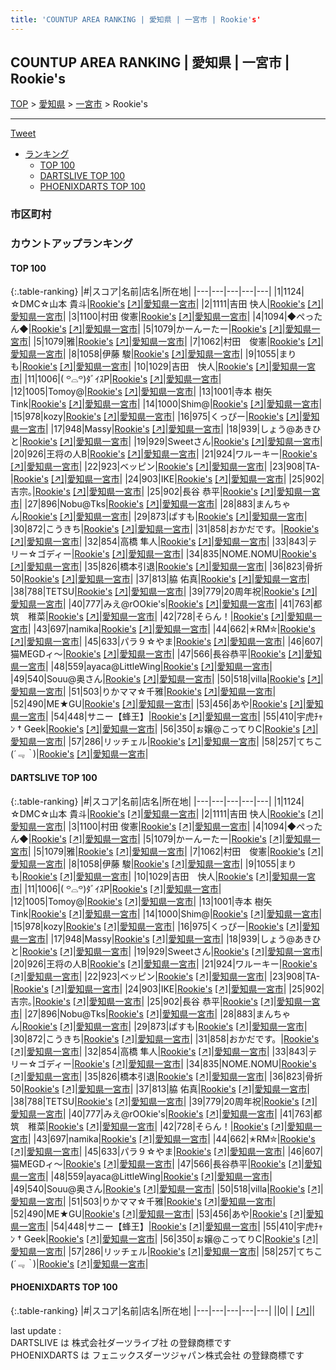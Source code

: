 ```yaml
---
title: 'COUNTUP AREA RANKING | 愛知県 | 一宮市 | Rookie's'
---
```

## COUNTUP AREA RANKING | 愛知県 | 一宮市 | Rookie's

[TOP](/darts/rank/) > [愛知県](/darts/rank/愛知県/) > [一宮市](/darts/rank/愛知県/一宮市/) > Rookie's

___

<a href="https://twitter.com/share?ref_src=twsrc%5Etfw" data-text="COUNTUP AREA RANKING | 愛知県一宮市Rookie's" class="twitter-share-button" data-hashtags="DARTSLIVE,PHOENIXDARTS,darts,ダーツ" data-show-count="false">Tweet</a>

* [ランキング](#カウントアップランキング)
    * [TOP 100](#top-100)
    * [DARTSLIVE TOP 100](#dartslive-top-100)
    * [PHOENIXDARTS TOP 100](#phoenixdarts-top-100)

### 市区町村

<ul>

</ul>

### カウントアップランキング

#### TOP 100



{:.table-ranking}
|#|スコア|名前|店名|所在地|
|---|---|---|---|---|
|1|1124|<span class="rank-name-dl">☆DMC☆山本 貴斗</span>|<a href="/darts/rank/shops/bdf8ebae9b879b5a0d9b047a20a7ba1e.html">Rookie's</a> <a href="https://search.dartslive.com/jp/shop/bdf8ebae9b879b5a0d9b047a20a7ba1e">[↗]</a>|<a href="/darts/rank/愛知県/一宮市">愛知県一宮市</a>|
|2|1111|<span class="rank-name-dl">吉田 快人</span>|<a href="/darts/rank/shops/bdf8ebae9b879b5a0d9b047a20a7ba1e.html">Rookie's</a> <a href="https://search.dartslive.com/jp/shop/bdf8ebae9b879b5a0d9b047a20a7ba1e">[↗]</a>|<a href="/darts/rank/愛知県/一宮市">愛知県一宮市</a>|
|3|1100|<span class="rank-name-dl">村田 俊憲</span>|<a href="/darts/rank/shops/bdf8ebae9b879b5a0d9b047a20a7ba1e.html">Rookie's</a> <a href="https://search.dartslive.com/jp/shop/bdf8ebae9b879b5a0d9b047a20a7ba1e">[↗]</a>|<a href="/darts/rank/愛知県/一宮市">愛知県一宮市</a>|
|4|1094|<span class="rank-name-dl">◆ぺったん◆</span>|<a href="/darts/rank/shops/bdf8ebae9b879b5a0d9b047a20a7ba1e.html">Rookie's</a> <a href="https://search.dartslive.com/jp/shop/bdf8ebae9b879b5a0d9b047a20a7ba1e">[↗]</a>|<a href="/darts/rank/愛知県/一宮市">愛知県一宮市</a>|
|5|1079|<span class="rank-name-dl">かーんーたー</span>|<a href="/darts/rank/shops/bdf8ebae9b879b5a0d9b047a20a7ba1e.html">Rookie's</a> <a href="https://search.dartslive.com/jp/shop/bdf8ebae9b879b5a0d9b047a20a7ba1e">[↗]</a>|<a href="/darts/rank/愛知県/一宮市">愛知県一宮市</a>|
|5|1079|<span class="rank-name-dl">雅</span>|<a href="/darts/rank/shops/bdf8ebae9b879b5a0d9b047a20a7ba1e.html">Rookie's</a> <a href="https://search.dartslive.com/jp/shop/bdf8ebae9b879b5a0d9b047a20a7ba1e">[↗]</a>|<a href="/darts/rank/愛知県/一宮市">愛知県一宮市</a>|
|7|1062|<span class="rank-name-dl">村田　俊憲</span>|<a href="/darts/rank/shops/bdf8ebae9b879b5a0d9b047a20a7ba1e.html">Rookie's</a> <a href="https://search.dartslive.com/jp/shop/bdf8ebae9b879b5a0d9b047a20a7ba1e">[↗]</a>|<a href="/darts/rank/愛知県/一宮市">愛知県一宮市</a>|
|8|1058|<span class="rank-name-dl">伊藤 駿</span>|<a href="/darts/rank/shops/bdf8ebae9b879b5a0d9b047a20a7ba1e.html">Rookie's</a> <a href="https://search.dartslive.com/jp/shop/bdf8ebae9b879b5a0d9b047a20a7ba1e">[↗]</a>|<a href="/darts/rank/愛知県/一宮市">愛知県一宮市</a>|
|9|1055|<span class="rank-name-dl">まりも</span>|<a href="/darts/rank/shops/bdf8ebae9b879b5a0d9b047a20a7ba1e.html">Rookie's</a> <a href="https://search.dartslive.com/jp/shop/bdf8ebae9b879b5a0d9b047a20a7ba1e">[↗]</a>|<a href="/darts/rank/愛知県/一宮市">愛知県一宮市</a>|
|10|1029|<span class="rank-name-dl">吉田　快人</span>|<a href="/darts/rank/shops/bdf8ebae9b879b5a0d9b047a20a7ba1e.html">Rookie's</a> <a href="https://search.dartslive.com/jp/shop/bdf8ebae9b879b5a0d9b047a20a7ba1e">[↗]</a>|<a href="/darts/rank/愛知県/一宮市">愛知県一宮市</a>|
|11|1006|<span class="rank-name-dl">‎( ꒪⌓꒪)ﾀﾞｲｽP</span>|<a href="/darts/rank/shops/bdf8ebae9b879b5a0d9b047a20a7ba1e.html">Rookie's</a> <a href="https://search.dartslive.com/jp/shop/bdf8ebae9b879b5a0d9b047a20a7ba1e">[↗]</a>|<a href="/darts/rank/愛知県/一宮市">愛知県一宮市</a>|
|12|1005|<span class="rank-name-dl">Tomoy@</span>|<a href="/darts/rank/shops/bdf8ebae9b879b5a0d9b047a20a7ba1e.html">Rookie's</a> <a href="https://search.dartslive.com/jp/shop/bdf8ebae9b879b5a0d9b047a20a7ba1e">[↗]</a>|<a href="/darts/rank/愛知県/一宮市">愛知県一宮市</a>|
|13|1001|<span class="rank-name-dl">寺本 樹矢 Tink</span>|<a href="/darts/rank/shops/bdf8ebae9b879b5a0d9b047a20a7ba1e.html">Rookie's</a> <a href="https://search.dartslive.com/jp/shop/bdf8ebae9b879b5a0d9b047a20a7ba1e">[↗]</a>|<a href="/darts/rank/愛知県/一宮市">愛知県一宮市</a>|
|14|1000|<span class="rank-name-dl">Shim@</span>|<a href="/darts/rank/shops/bdf8ebae9b879b5a0d9b047a20a7ba1e.html">Rookie's</a> <a href="https://search.dartslive.com/jp/shop/bdf8ebae9b879b5a0d9b047a20a7ba1e">[↗]</a>|<a href="/darts/rank/愛知県/一宮市">愛知県一宮市</a>|
|15|978|<span class="rank-name-dl">kozy</span>|<a href="/darts/rank/shops/bdf8ebae9b879b5a0d9b047a20a7ba1e.html">Rookie's</a> <a href="https://search.dartslive.com/jp/shop/bdf8ebae9b879b5a0d9b047a20a7ba1e">[↗]</a>|<a href="/darts/rank/愛知県/一宮市">愛知県一宮市</a>|
|16|975|<span class="rank-name-dl">くっぴー</span>|<a href="/darts/rank/shops/bdf8ebae9b879b5a0d9b047a20a7ba1e.html">Rookie's</a> <a href="https://search.dartslive.com/jp/shop/bdf8ebae9b879b5a0d9b047a20a7ba1e">[↗]</a>|<a href="/darts/rank/愛知県/一宮市">愛知県一宮市</a>|
|17|948|<span class="rank-name-dl">Massy</span>|<a href="/darts/rank/shops/bdf8ebae9b879b5a0d9b047a20a7ba1e.html">Rookie's</a> <a href="https://search.dartslive.com/jp/shop/bdf8ebae9b879b5a0d9b047a20a7ba1e">[↗]</a>|<a href="/darts/rank/愛知県/一宮市">愛知県一宮市</a>|
|18|939|<span class="rank-name-dl">しょう@あきひと</span>|<a href="/darts/rank/shops/bdf8ebae9b879b5a0d9b047a20a7ba1e.html">Rookie's</a> <a href="https://search.dartslive.com/jp/shop/bdf8ebae9b879b5a0d9b047a20a7ba1e">[↗]</a>|<a href="/darts/rank/愛知県/一宮市">愛知県一宮市</a>|
|19|929|<span class="rank-name-dl">Sweetさん</span>|<a href="/darts/rank/shops/bdf8ebae9b879b5a0d9b047a20a7ba1e.html">Rookie's</a> <a href="https://search.dartslive.com/jp/shop/bdf8ebae9b879b5a0d9b047a20a7ba1e">[↗]</a>|<a href="/darts/rank/愛知県/一宮市">愛知県一宮市</a>|
|20|926|<span class="rank-name-dl">王将の人B</span>|<a href="/darts/rank/shops/bdf8ebae9b879b5a0d9b047a20a7ba1e.html">Rookie's</a> <a href="https://search.dartslive.com/jp/shop/bdf8ebae9b879b5a0d9b047a20a7ba1e">[↗]</a>|<a href="/darts/rank/愛知県/一宮市">愛知県一宮市</a>|
|21|924|<span class="rank-name-dl">ワルーキー</span>|<a href="/darts/rank/shops/bdf8ebae9b879b5a0d9b047a20a7ba1e.html">Rookie's</a> <a href="https://search.dartslive.com/jp/shop/bdf8ebae9b879b5a0d9b047a20a7ba1e">[↗]</a>|<a href="/darts/rank/愛知県/一宮市">愛知県一宮市</a>|
|22|923|<span class="rank-name-dl">ベッピン</span>|<a href="/darts/rank/shops/bdf8ebae9b879b5a0d9b047a20a7ba1e.html">Rookie's</a> <a href="https://search.dartslive.com/jp/shop/bdf8ebae9b879b5a0d9b047a20a7ba1e">[↗]</a>|<a href="/darts/rank/愛知県/一宮市">愛知県一宮市</a>|
|23|908|<span class="rank-name-dl">TA-</span>|<a href="/darts/rank/shops/bdf8ebae9b879b5a0d9b047a20a7ba1e.html">Rookie's</a> <a href="https://search.dartslive.com/jp/shop/bdf8ebae9b879b5a0d9b047a20a7ba1e">[↗]</a>|<a href="/darts/rank/愛知県/一宮市">愛知県一宮市</a>|
|24|903|<span class="rank-name-dl">IKE</span>|<a href="/darts/rank/shops/bdf8ebae9b879b5a0d9b047a20a7ba1e.html">Rookie's</a> <a href="https://search.dartslive.com/jp/shop/bdf8ebae9b879b5a0d9b047a20a7ba1e">[↗]</a>|<a href="/darts/rank/愛知県/一宮市">愛知県一宮市</a>|
|25|902|<span class="rank-name-dl">吉宗｡</span>|<a href="/darts/rank/shops/bdf8ebae9b879b5a0d9b047a20a7ba1e.html">Rookie's</a> <a href="https://search.dartslive.com/jp/shop/bdf8ebae9b879b5a0d9b047a20a7ba1e">[↗]</a>|<a href="/darts/rank/愛知県/一宮市">愛知県一宮市</a>|
|25|902|<span class="rank-name-dl">長谷 恭平</span>|<a href="/darts/rank/shops/bdf8ebae9b879b5a0d9b047a20a7ba1e.html">Rookie's</a> <a href="https://search.dartslive.com/jp/shop/bdf8ebae9b879b5a0d9b047a20a7ba1e">[↗]</a>|<a href="/darts/rank/愛知県/一宮市">愛知県一宮市</a>|
|27|896|<span class="rank-name-dl">Nobu@Tks</span>|<a href="/darts/rank/shops/bdf8ebae9b879b5a0d9b047a20a7ba1e.html">Rookie's</a> <a href="https://search.dartslive.com/jp/shop/bdf8ebae9b879b5a0d9b047a20a7ba1e">[↗]</a>|<a href="/darts/rank/愛知県/一宮市">愛知県一宮市</a>|
|28|883|<span class="rank-name-dl">まんちゃん</span>|<a href="/darts/rank/shops/bdf8ebae9b879b5a0d9b047a20a7ba1e.html">Rookie's</a> <a href="https://search.dartslive.com/jp/shop/bdf8ebae9b879b5a0d9b047a20a7ba1e">[↗]</a>|<a href="/darts/rank/愛知県/一宮市">愛知県一宮市</a>|
|29|873|<span class="rank-name-dl">ぱすも</span>|<a href="/darts/rank/shops/bdf8ebae9b879b5a0d9b047a20a7ba1e.html">Rookie's</a> <a href="https://search.dartslive.com/jp/shop/bdf8ebae9b879b5a0d9b047a20a7ba1e">[↗]</a>|<a href="/darts/rank/愛知県/一宮市">愛知県一宮市</a>|
|30|872|<span class="rank-name-dl">こうきち</span>|<a href="/darts/rank/shops/bdf8ebae9b879b5a0d9b047a20a7ba1e.html">Rookie's</a> <a href="https://search.dartslive.com/jp/shop/bdf8ebae9b879b5a0d9b047a20a7ba1e">[↗]</a>|<a href="/darts/rank/愛知県/一宮市">愛知県一宮市</a>|
|31|858|<span class="rank-name-dl">おかだです。</span>|<a href="/darts/rank/shops/bdf8ebae9b879b5a0d9b047a20a7ba1e.html">Rookie's</a> <a href="https://search.dartslive.com/jp/shop/bdf8ebae9b879b5a0d9b047a20a7ba1e">[↗]</a>|<a href="/darts/rank/愛知県/一宮市">愛知県一宮市</a>|
|32|854|<span class="rank-name-dl">高橋 隼人</span>|<a href="/darts/rank/shops/bdf8ebae9b879b5a0d9b047a20a7ba1e.html">Rookie's</a> <a href="https://search.dartslive.com/jp/shop/bdf8ebae9b879b5a0d9b047a20a7ba1e">[↗]</a>|<a href="/darts/rank/愛知県/一宮市">愛知県一宮市</a>|
|33|843|<span class="rank-name-dl">テリー☆ゴディー</span>|<a href="/darts/rank/shops/bdf8ebae9b879b5a0d9b047a20a7ba1e.html">Rookie's</a> <a href="https://search.dartslive.com/jp/shop/bdf8ebae9b879b5a0d9b047a20a7ba1e">[↗]</a>|<a href="/darts/rank/愛知県/一宮市">愛知県一宮市</a>|
|34|835|<span class="rank-name-dl">NOME.NOMU</span>|<a href="/darts/rank/shops/bdf8ebae9b879b5a0d9b047a20a7ba1e.html">Rookie's</a> <a href="https://search.dartslive.com/jp/shop/bdf8ebae9b879b5a0d9b047a20a7ba1e">[↗]</a>|<a href="/darts/rank/愛知県/一宮市">愛知県一宮市</a>|
|35|826|<span class="rank-name-dl">橋本引退</span>|<a href="/darts/rank/shops/bdf8ebae9b879b5a0d9b047a20a7ba1e.html">Rookie's</a> <a href="https://search.dartslive.com/jp/shop/bdf8ebae9b879b5a0d9b047a20a7ba1e">[↗]</a>|<a href="/darts/rank/愛知県/一宮市">愛知県一宮市</a>|
|36|823|<span class="rank-name-dl">骨折50</span>|<a href="/darts/rank/shops/bdf8ebae9b879b5a0d9b047a20a7ba1e.html">Rookie's</a> <a href="https://search.dartslive.com/jp/shop/bdf8ebae9b879b5a0d9b047a20a7ba1e">[↗]</a>|<a href="/darts/rank/愛知県/一宮市">愛知県一宮市</a>|
|37|813|<span class="rank-name-dl">脇 佑真</span>|<a href="/darts/rank/shops/bdf8ebae9b879b5a0d9b047a20a7ba1e.html">Rookie's</a> <a href="https://search.dartslive.com/jp/shop/bdf8ebae9b879b5a0d9b047a20a7ba1e">[↗]</a>|<a href="/darts/rank/愛知県/一宮市">愛知県一宮市</a>|
|38|788|<span class="rank-name-dl">TETSU</span>|<a href="/darts/rank/shops/bdf8ebae9b879b5a0d9b047a20a7ba1e.html">Rookie's</a> <a href="https://search.dartslive.com/jp/shop/bdf8ebae9b879b5a0d9b047a20a7ba1e">[↗]</a>|<a href="/darts/rank/愛知県/一宮市">愛知県一宮市</a>|
|39|779|<span class="rank-name-dl">20周年祝</span>|<a href="/darts/rank/shops/bdf8ebae9b879b5a0d9b047a20a7ba1e.html">Rookie's</a> <a href="https://search.dartslive.com/jp/shop/bdf8ebae9b879b5a0d9b047a20a7ba1e">[↗]</a>|<a href="/darts/rank/愛知県/一宮市">愛知県一宮市</a>|
|40|777|<span class="rank-name-dl">みえ@rOOkie&#x27;s</span>|<a href="/darts/rank/shops/bdf8ebae9b879b5a0d9b047a20a7ba1e.html">Rookie's</a> <a href="https://search.dartslive.com/jp/shop/bdf8ebae9b879b5a0d9b047a20a7ba1e">[↗]</a>|<a href="/darts/rank/愛知県/一宮市">愛知県一宮市</a>|
|41|763|<span class="rank-name-dl">都筑　稚菜</span>|<a href="/darts/rank/shops/bdf8ebae9b879b5a0d9b047a20a7ba1e.html">Rookie's</a> <a href="https://search.dartslive.com/jp/shop/bdf8ebae9b879b5a0d9b047a20a7ba1e">[↗]</a>|<a href="/darts/rank/愛知県/一宮市">愛知県一宮市</a>|
|42|728|<span class="rank-name-dl">そらん！</span>|<a href="/darts/rank/shops/bdf8ebae9b879b5a0d9b047a20a7ba1e.html">Rookie's</a> <a href="https://search.dartslive.com/jp/shop/bdf8ebae9b879b5a0d9b047a20a7ba1e">[↗]</a>|<a href="/darts/rank/愛知県/一宮市">愛知県一宮市</a>|
|43|697|<span class="rank-name-dl">namika</span>|<a href="/darts/rank/shops/bdf8ebae9b879b5a0d9b047a20a7ba1e.html">Rookie's</a> <a href="https://search.dartslive.com/jp/shop/bdf8ebae9b879b5a0d9b047a20a7ba1e">[↗]</a>|<a href="/darts/rank/愛知県/一宮市">愛知県一宮市</a>|
|44|662|<span class="rank-name-dl">✭RM✮</span>|<a href="/darts/rank/shops/bdf8ebae9b879b5a0d9b047a20a7ba1e.html">Rookie's</a> <a href="https://search.dartslive.com/jp/shop/bdf8ebae9b879b5a0d9b047a20a7ba1e">[↗]</a>|<a href="/darts/rank/愛知県/一宮市">愛知県一宮市</a>|
|45|633|<span class="rank-name-dl">パラ９☆やま</span>|<a href="/darts/rank/shops/bdf8ebae9b879b5a0d9b047a20a7ba1e.html">Rookie's</a> <a href="https://search.dartslive.com/jp/shop/bdf8ebae9b879b5a0d9b047a20a7ba1e">[↗]</a>|<a href="/darts/rank/愛知県/一宮市">愛知県一宮市</a>|
|46|607|<span class="rank-name-dl">猫MEGDィ～</span>|<a href="/darts/rank/shops/bdf8ebae9b879b5a0d9b047a20a7ba1e.html">Rookie's</a> <a href="https://search.dartslive.com/jp/shop/bdf8ebae9b879b5a0d9b047a20a7ba1e">[↗]</a>|<a href="/darts/rank/愛知県/一宮市">愛知県一宮市</a>|
|47|566|<span class="rank-name-dl">長谷恭平</span>|<a href="/darts/rank/shops/bdf8ebae9b879b5a0d9b047a20a7ba1e.html">Rookie's</a> <a href="https://search.dartslive.com/jp/shop/bdf8ebae9b879b5a0d9b047a20a7ba1e">[↗]</a>|<a href="/darts/rank/愛知県/一宮市">愛知県一宮市</a>|
|48|559|<span class="rank-name-dl">ayaca@LittleWing</span>|<a href="/darts/rank/shops/bdf8ebae9b879b5a0d9b047a20a7ba1e.html">Rookie's</a> <a href="https://search.dartslive.com/jp/shop/bdf8ebae9b879b5a0d9b047a20a7ba1e">[↗]</a>|<a href="/darts/rank/愛知県/一宮市">愛知県一宮市</a>|
|49|540|<span class="rank-name-dl">Souu@奥さん</span>|<a href="/darts/rank/shops/bdf8ebae9b879b5a0d9b047a20a7ba1e.html">Rookie's</a> <a href="https://search.dartslive.com/jp/shop/bdf8ebae9b879b5a0d9b047a20a7ba1e">[↗]</a>|<a href="/darts/rank/愛知県/一宮市">愛知県一宮市</a>|
|50|518|<span class="rank-name-dl">villa</span>|<a href="/darts/rank/shops/bdf8ebae9b879b5a0d9b047a20a7ba1e.html">Rookie's</a> <a href="https://search.dartslive.com/jp/shop/bdf8ebae9b879b5a0d9b047a20a7ba1e">[↗]</a>|<a href="/darts/rank/愛知県/一宮市">愛知県一宮市</a>|
|51|503|<span class="rank-name-dl">りかママ☆千雅</span>|<a href="/darts/rank/shops/bdf8ebae9b879b5a0d9b047a20a7ba1e.html">Rookie's</a> <a href="https://search.dartslive.com/jp/shop/bdf8ebae9b879b5a0d9b047a20a7ba1e">[↗]</a>|<a href="/darts/rank/愛知県/一宮市">愛知県一宮市</a>|
|52|490|<span class="rank-name-dl">ME★GU</span>|<a href="/darts/rank/shops/bdf8ebae9b879b5a0d9b047a20a7ba1e.html">Rookie's</a> <a href="https://search.dartslive.com/jp/shop/bdf8ebae9b879b5a0d9b047a20a7ba1e">[↗]</a>|<a href="/darts/rank/愛知県/一宮市">愛知県一宮市</a>|
|53|456|<span class="rank-name-dl">あや</span>|<a href="/darts/rank/shops/bdf8ebae9b879b5a0d9b047a20a7ba1e.html">Rookie's</a> <a href="https://search.dartslive.com/jp/shop/bdf8ebae9b879b5a0d9b047a20a7ba1e">[↗]</a>|<a href="/darts/rank/愛知県/一宮市">愛知県一宮市</a>|
|54|448|<span class="rank-name-dl">サニー【蜂王】</span>|<a href="/darts/rank/shops/bdf8ebae9b879b5a0d9b047a20a7ba1e.html">Rookie's</a> <a href="https://search.dartslive.com/jp/shop/bdf8ebae9b879b5a0d9b047a20a7ba1e">[↗]</a>|<a href="/darts/rank/愛知県/一宮市">愛知県一宮市</a>|
|55|410|<span class="rank-name-dl">宇虎ﾁｬﾝ † Geek</span>|<a href="/darts/rank/shops/bdf8ebae9b879b5a0d9b047a20a7ba1e.html">Rookie's</a> <a href="https://search.dartslive.com/jp/shop/bdf8ebae9b879b5a0d9b047a20a7ba1e">[↗]</a>|<a href="/darts/rank/愛知県/一宮市">愛知県一宮市</a>|
|56|350|<span class="rank-name-dl">ぉ嬢@こってりC</span>|<a href="/darts/rank/shops/bdf8ebae9b879b5a0d9b047a20a7ba1e.html">Rookie's</a> <a href="https://search.dartslive.com/jp/shop/bdf8ebae9b879b5a0d9b047a20a7ba1e">[↗]</a>|<a href="/darts/rank/愛知県/一宮市">愛知県一宮市</a>|
|57|286|<span class="rank-name-dl">リッチェル</span>|<a href="/darts/rank/shops/bdf8ebae9b879b5a0d9b047a20a7ba1e.html">Rookie's</a> <a href="https://search.dartslive.com/jp/shop/bdf8ebae9b879b5a0d9b047a20a7ba1e">[↗]</a>|<a href="/darts/rank/愛知県/一宮市">愛知県一宮市</a>|
|58|257|<span class="rank-name-dl">てちこ(*´﹃｀*)</span>|<a href="/darts/rank/shops/bdf8ebae9b879b5a0d9b047a20a7ba1e.html">Rookie's</a> <a href="https://search.dartslive.com/jp/shop/bdf8ebae9b879b5a0d9b047a20a7ba1e">[↗]</a>|<a href="/darts/rank/愛知県/一宮市">愛知県一宮市</a>|


#### DARTSLIVE TOP 100



{:.table-ranking}
|#|スコア|名前|店名|所在地|
|---|---|---|---|---|
|1|1124|<span class="rank-name-dl">☆DMC☆山本 貴斗</span>|<a href="/darts/rank/shops/bdf8ebae9b879b5a0d9b047a20a7ba1e.html">Rookie's</a> <a href="https://search.dartslive.com/jp/shop/bdf8ebae9b879b5a0d9b047a20a7ba1e">[↗]</a>|<a href="/darts/rank/愛知県/一宮市">愛知県一宮市</a>|
|2|1111|<span class="rank-name-dl">吉田 快人</span>|<a href="/darts/rank/shops/bdf8ebae9b879b5a0d9b047a20a7ba1e.html">Rookie's</a> <a href="https://search.dartslive.com/jp/shop/bdf8ebae9b879b5a0d9b047a20a7ba1e">[↗]</a>|<a href="/darts/rank/愛知県/一宮市">愛知県一宮市</a>|
|3|1100|<span class="rank-name-dl">村田 俊憲</span>|<a href="/darts/rank/shops/bdf8ebae9b879b5a0d9b047a20a7ba1e.html">Rookie's</a> <a href="https://search.dartslive.com/jp/shop/bdf8ebae9b879b5a0d9b047a20a7ba1e">[↗]</a>|<a href="/darts/rank/愛知県/一宮市">愛知県一宮市</a>|
|4|1094|<span class="rank-name-dl">◆ぺったん◆</span>|<a href="/darts/rank/shops/bdf8ebae9b879b5a0d9b047a20a7ba1e.html">Rookie's</a> <a href="https://search.dartslive.com/jp/shop/bdf8ebae9b879b5a0d9b047a20a7ba1e">[↗]</a>|<a href="/darts/rank/愛知県/一宮市">愛知県一宮市</a>|
|5|1079|<span class="rank-name-dl">かーんーたー</span>|<a href="/darts/rank/shops/bdf8ebae9b879b5a0d9b047a20a7ba1e.html">Rookie's</a> <a href="https://search.dartslive.com/jp/shop/bdf8ebae9b879b5a0d9b047a20a7ba1e">[↗]</a>|<a href="/darts/rank/愛知県/一宮市">愛知県一宮市</a>|
|5|1079|<span class="rank-name-dl">雅</span>|<a href="/darts/rank/shops/bdf8ebae9b879b5a0d9b047a20a7ba1e.html">Rookie's</a> <a href="https://search.dartslive.com/jp/shop/bdf8ebae9b879b5a0d9b047a20a7ba1e">[↗]</a>|<a href="/darts/rank/愛知県/一宮市">愛知県一宮市</a>|
|7|1062|<span class="rank-name-dl">村田　俊憲</span>|<a href="/darts/rank/shops/bdf8ebae9b879b5a0d9b047a20a7ba1e.html">Rookie's</a> <a href="https://search.dartslive.com/jp/shop/bdf8ebae9b879b5a0d9b047a20a7ba1e">[↗]</a>|<a href="/darts/rank/愛知県/一宮市">愛知県一宮市</a>|
|8|1058|<span class="rank-name-dl">伊藤 駿</span>|<a href="/darts/rank/shops/bdf8ebae9b879b5a0d9b047a20a7ba1e.html">Rookie's</a> <a href="https://search.dartslive.com/jp/shop/bdf8ebae9b879b5a0d9b047a20a7ba1e">[↗]</a>|<a href="/darts/rank/愛知県/一宮市">愛知県一宮市</a>|
|9|1055|<span class="rank-name-dl">まりも</span>|<a href="/darts/rank/shops/bdf8ebae9b879b5a0d9b047a20a7ba1e.html">Rookie's</a> <a href="https://search.dartslive.com/jp/shop/bdf8ebae9b879b5a0d9b047a20a7ba1e">[↗]</a>|<a href="/darts/rank/愛知県/一宮市">愛知県一宮市</a>|
|10|1029|<span class="rank-name-dl">吉田　快人</span>|<a href="/darts/rank/shops/bdf8ebae9b879b5a0d9b047a20a7ba1e.html">Rookie's</a> <a href="https://search.dartslive.com/jp/shop/bdf8ebae9b879b5a0d9b047a20a7ba1e">[↗]</a>|<a href="/darts/rank/愛知県/一宮市">愛知県一宮市</a>|
|11|1006|<span class="rank-name-dl">‎( ꒪⌓꒪)ﾀﾞｲｽP</span>|<a href="/darts/rank/shops/bdf8ebae9b879b5a0d9b047a20a7ba1e.html">Rookie's</a> <a href="https://search.dartslive.com/jp/shop/bdf8ebae9b879b5a0d9b047a20a7ba1e">[↗]</a>|<a href="/darts/rank/愛知県/一宮市">愛知県一宮市</a>|
|12|1005|<span class="rank-name-dl">Tomoy@</span>|<a href="/darts/rank/shops/bdf8ebae9b879b5a0d9b047a20a7ba1e.html">Rookie's</a> <a href="https://search.dartslive.com/jp/shop/bdf8ebae9b879b5a0d9b047a20a7ba1e">[↗]</a>|<a href="/darts/rank/愛知県/一宮市">愛知県一宮市</a>|
|13|1001|<span class="rank-name-dl">寺本 樹矢 Tink</span>|<a href="/darts/rank/shops/bdf8ebae9b879b5a0d9b047a20a7ba1e.html">Rookie's</a> <a href="https://search.dartslive.com/jp/shop/bdf8ebae9b879b5a0d9b047a20a7ba1e">[↗]</a>|<a href="/darts/rank/愛知県/一宮市">愛知県一宮市</a>|
|14|1000|<span class="rank-name-dl">Shim@</span>|<a href="/darts/rank/shops/bdf8ebae9b879b5a0d9b047a20a7ba1e.html">Rookie's</a> <a href="https://search.dartslive.com/jp/shop/bdf8ebae9b879b5a0d9b047a20a7ba1e">[↗]</a>|<a href="/darts/rank/愛知県/一宮市">愛知県一宮市</a>|
|15|978|<span class="rank-name-dl">kozy</span>|<a href="/darts/rank/shops/bdf8ebae9b879b5a0d9b047a20a7ba1e.html">Rookie's</a> <a href="https://search.dartslive.com/jp/shop/bdf8ebae9b879b5a0d9b047a20a7ba1e">[↗]</a>|<a href="/darts/rank/愛知県/一宮市">愛知県一宮市</a>|
|16|975|<span class="rank-name-dl">くっぴー</span>|<a href="/darts/rank/shops/bdf8ebae9b879b5a0d9b047a20a7ba1e.html">Rookie's</a> <a href="https://search.dartslive.com/jp/shop/bdf8ebae9b879b5a0d9b047a20a7ba1e">[↗]</a>|<a href="/darts/rank/愛知県/一宮市">愛知県一宮市</a>|
|17|948|<span class="rank-name-dl">Massy</span>|<a href="/darts/rank/shops/bdf8ebae9b879b5a0d9b047a20a7ba1e.html">Rookie's</a> <a href="https://search.dartslive.com/jp/shop/bdf8ebae9b879b5a0d9b047a20a7ba1e">[↗]</a>|<a href="/darts/rank/愛知県/一宮市">愛知県一宮市</a>|
|18|939|<span class="rank-name-dl">しょう@あきひと</span>|<a href="/darts/rank/shops/bdf8ebae9b879b5a0d9b047a20a7ba1e.html">Rookie's</a> <a href="https://search.dartslive.com/jp/shop/bdf8ebae9b879b5a0d9b047a20a7ba1e">[↗]</a>|<a href="/darts/rank/愛知県/一宮市">愛知県一宮市</a>|
|19|929|<span class="rank-name-dl">Sweetさん</span>|<a href="/darts/rank/shops/bdf8ebae9b879b5a0d9b047a20a7ba1e.html">Rookie's</a> <a href="https://search.dartslive.com/jp/shop/bdf8ebae9b879b5a0d9b047a20a7ba1e">[↗]</a>|<a href="/darts/rank/愛知県/一宮市">愛知県一宮市</a>|
|20|926|<span class="rank-name-dl">王将の人B</span>|<a href="/darts/rank/shops/bdf8ebae9b879b5a0d9b047a20a7ba1e.html">Rookie's</a> <a href="https://search.dartslive.com/jp/shop/bdf8ebae9b879b5a0d9b047a20a7ba1e">[↗]</a>|<a href="/darts/rank/愛知県/一宮市">愛知県一宮市</a>|
|21|924|<span class="rank-name-dl">ワルーキー</span>|<a href="/darts/rank/shops/bdf8ebae9b879b5a0d9b047a20a7ba1e.html">Rookie's</a> <a href="https://search.dartslive.com/jp/shop/bdf8ebae9b879b5a0d9b047a20a7ba1e">[↗]</a>|<a href="/darts/rank/愛知県/一宮市">愛知県一宮市</a>|
|22|923|<span class="rank-name-dl">ベッピン</span>|<a href="/darts/rank/shops/bdf8ebae9b879b5a0d9b047a20a7ba1e.html">Rookie's</a> <a href="https://search.dartslive.com/jp/shop/bdf8ebae9b879b5a0d9b047a20a7ba1e">[↗]</a>|<a href="/darts/rank/愛知県/一宮市">愛知県一宮市</a>|
|23|908|<span class="rank-name-dl">TA-</span>|<a href="/darts/rank/shops/bdf8ebae9b879b5a0d9b047a20a7ba1e.html">Rookie's</a> <a href="https://search.dartslive.com/jp/shop/bdf8ebae9b879b5a0d9b047a20a7ba1e">[↗]</a>|<a href="/darts/rank/愛知県/一宮市">愛知県一宮市</a>|
|24|903|<span class="rank-name-dl">IKE</span>|<a href="/darts/rank/shops/bdf8ebae9b879b5a0d9b047a20a7ba1e.html">Rookie's</a> <a href="https://search.dartslive.com/jp/shop/bdf8ebae9b879b5a0d9b047a20a7ba1e">[↗]</a>|<a href="/darts/rank/愛知県/一宮市">愛知県一宮市</a>|
|25|902|<span class="rank-name-dl">吉宗｡</span>|<a href="/darts/rank/shops/bdf8ebae9b879b5a0d9b047a20a7ba1e.html">Rookie's</a> <a href="https://search.dartslive.com/jp/shop/bdf8ebae9b879b5a0d9b047a20a7ba1e">[↗]</a>|<a href="/darts/rank/愛知県/一宮市">愛知県一宮市</a>|
|25|902|<span class="rank-name-dl">長谷 恭平</span>|<a href="/darts/rank/shops/bdf8ebae9b879b5a0d9b047a20a7ba1e.html">Rookie's</a> <a href="https://search.dartslive.com/jp/shop/bdf8ebae9b879b5a0d9b047a20a7ba1e">[↗]</a>|<a href="/darts/rank/愛知県/一宮市">愛知県一宮市</a>|
|27|896|<span class="rank-name-dl">Nobu@Tks</span>|<a href="/darts/rank/shops/bdf8ebae9b879b5a0d9b047a20a7ba1e.html">Rookie's</a> <a href="https://search.dartslive.com/jp/shop/bdf8ebae9b879b5a0d9b047a20a7ba1e">[↗]</a>|<a href="/darts/rank/愛知県/一宮市">愛知県一宮市</a>|
|28|883|<span class="rank-name-dl">まんちゃん</span>|<a href="/darts/rank/shops/bdf8ebae9b879b5a0d9b047a20a7ba1e.html">Rookie's</a> <a href="https://search.dartslive.com/jp/shop/bdf8ebae9b879b5a0d9b047a20a7ba1e">[↗]</a>|<a href="/darts/rank/愛知県/一宮市">愛知県一宮市</a>|
|29|873|<span class="rank-name-dl">ぱすも</span>|<a href="/darts/rank/shops/bdf8ebae9b879b5a0d9b047a20a7ba1e.html">Rookie's</a> <a href="https://search.dartslive.com/jp/shop/bdf8ebae9b879b5a0d9b047a20a7ba1e">[↗]</a>|<a href="/darts/rank/愛知県/一宮市">愛知県一宮市</a>|
|30|872|<span class="rank-name-dl">こうきち</span>|<a href="/darts/rank/shops/bdf8ebae9b879b5a0d9b047a20a7ba1e.html">Rookie's</a> <a href="https://search.dartslive.com/jp/shop/bdf8ebae9b879b5a0d9b047a20a7ba1e">[↗]</a>|<a href="/darts/rank/愛知県/一宮市">愛知県一宮市</a>|
|31|858|<span class="rank-name-dl">おかだです。</span>|<a href="/darts/rank/shops/bdf8ebae9b879b5a0d9b047a20a7ba1e.html">Rookie's</a> <a href="https://search.dartslive.com/jp/shop/bdf8ebae9b879b5a0d9b047a20a7ba1e">[↗]</a>|<a href="/darts/rank/愛知県/一宮市">愛知県一宮市</a>|
|32|854|<span class="rank-name-dl">高橋 隼人</span>|<a href="/darts/rank/shops/bdf8ebae9b879b5a0d9b047a20a7ba1e.html">Rookie's</a> <a href="https://search.dartslive.com/jp/shop/bdf8ebae9b879b5a0d9b047a20a7ba1e">[↗]</a>|<a href="/darts/rank/愛知県/一宮市">愛知県一宮市</a>|
|33|843|<span class="rank-name-dl">テリー☆ゴディー</span>|<a href="/darts/rank/shops/bdf8ebae9b879b5a0d9b047a20a7ba1e.html">Rookie's</a> <a href="https://search.dartslive.com/jp/shop/bdf8ebae9b879b5a0d9b047a20a7ba1e">[↗]</a>|<a href="/darts/rank/愛知県/一宮市">愛知県一宮市</a>|
|34|835|<span class="rank-name-dl">NOME.NOMU</span>|<a href="/darts/rank/shops/bdf8ebae9b879b5a0d9b047a20a7ba1e.html">Rookie's</a> <a href="https://search.dartslive.com/jp/shop/bdf8ebae9b879b5a0d9b047a20a7ba1e">[↗]</a>|<a href="/darts/rank/愛知県/一宮市">愛知県一宮市</a>|
|35|826|<span class="rank-name-dl">橋本引退</span>|<a href="/darts/rank/shops/bdf8ebae9b879b5a0d9b047a20a7ba1e.html">Rookie's</a> <a href="https://search.dartslive.com/jp/shop/bdf8ebae9b879b5a0d9b047a20a7ba1e">[↗]</a>|<a href="/darts/rank/愛知県/一宮市">愛知県一宮市</a>|
|36|823|<span class="rank-name-dl">骨折50</span>|<a href="/darts/rank/shops/bdf8ebae9b879b5a0d9b047a20a7ba1e.html">Rookie's</a> <a href="https://search.dartslive.com/jp/shop/bdf8ebae9b879b5a0d9b047a20a7ba1e">[↗]</a>|<a href="/darts/rank/愛知県/一宮市">愛知県一宮市</a>|
|37|813|<span class="rank-name-dl">脇 佑真</span>|<a href="/darts/rank/shops/bdf8ebae9b879b5a0d9b047a20a7ba1e.html">Rookie's</a> <a href="https://search.dartslive.com/jp/shop/bdf8ebae9b879b5a0d9b047a20a7ba1e">[↗]</a>|<a href="/darts/rank/愛知県/一宮市">愛知県一宮市</a>|
|38|788|<span class="rank-name-dl">TETSU</span>|<a href="/darts/rank/shops/bdf8ebae9b879b5a0d9b047a20a7ba1e.html">Rookie's</a> <a href="https://search.dartslive.com/jp/shop/bdf8ebae9b879b5a0d9b047a20a7ba1e">[↗]</a>|<a href="/darts/rank/愛知県/一宮市">愛知県一宮市</a>|
|39|779|<span class="rank-name-dl">20周年祝</span>|<a href="/darts/rank/shops/bdf8ebae9b879b5a0d9b047a20a7ba1e.html">Rookie's</a> <a href="https://search.dartslive.com/jp/shop/bdf8ebae9b879b5a0d9b047a20a7ba1e">[↗]</a>|<a href="/darts/rank/愛知県/一宮市">愛知県一宮市</a>|
|40|777|<span class="rank-name-dl">みえ@rOOkie&#x27;s</span>|<a href="/darts/rank/shops/bdf8ebae9b879b5a0d9b047a20a7ba1e.html">Rookie's</a> <a href="https://search.dartslive.com/jp/shop/bdf8ebae9b879b5a0d9b047a20a7ba1e">[↗]</a>|<a href="/darts/rank/愛知県/一宮市">愛知県一宮市</a>|
|41|763|<span class="rank-name-dl">都筑　稚菜</span>|<a href="/darts/rank/shops/bdf8ebae9b879b5a0d9b047a20a7ba1e.html">Rookie's</a> <a href="https://search.dartslive.com/jp/shop/bdf8ebae9b879b5a0d9b047a20a7ba1e">[↗]</a>|<a href="/darts/rank/愛知県/一宮市">愛知県一宮市</a>|
|42|728|<span class="rank-name-dl">そらん！</span>|<a href="/darts/rank/shops/bdf8ebae9b879b5a0d9b047a20a7ba1e.html">Rookie's</a> <a href="https://search.dartslive.com/jp/shop/bdf8ebae9b879b5a0d9b047a20a7ba1e">[↗]</a>|<a href="/darts/rank/愛知県/一宮市">愛知県一宮市</a>|
|43|697|<span class="rank-name-dl">namika</span>|<a href="/darts/rank/shops/bdf8ebae9b879b5a0d9b047a20a7ba1e.html">Rookie's</a> <a href="https://search.dartslive.com/jp/shop/bdf8ebae9b879b5a0d9b047a20a7ba1e">[↗]</a>|<a href="/darts/rank/愛知県/一宮市">愛知県一宮市</a>|
|44|662|<span class="rank-name-dl">✭RM✮</span>|<a href="/darts/rank/shops/bdf8ebae9b879b5a0d9b047a20a7ba1e.html">Rookie's</a> <a href="https://search.dartslive.com/jp/shop/bdf8ebae9b879b5a0d9b047a20a7ba1e">[↗]</a>|<a href="/darts/rank/愛知県/一宮市">愛知県一宮市</a>|
|45|633|<span class="rank-name-dl">パラ９☆やま</span>|<a href="/darts/rank/shops/bdf8ebae9b879b5a0d9b047a20a7ba1e.html">Rookie's</a> <a href="https://search.dartslive.com/jp/shop/bdf8ebae9b879b5a0d9b047a20a7ba1e">[↗]</a>|<a href="/darts/rank/愛知県/一宮市">愛知県一宮市</a>|
|46|607|<span class="rank-name-dl">猫MEGDィ～</span>|<a href="/darts/rank/shops/bdf8ebae9b879b5a0d9b047a20a7ba1e.html">Rookie's</a> <a href="https://search.dartslive.com/jp/shop/bdf8ebae9b879b5a0d9b047a20a7ba1e">[↗]</a>|<a href="/darts/rank/愛知県/一宮市">愛知県一宮市</a>|
|47|566|<span class="rank-name-dl">長谷恭平</span>|<a href="/darts/rank/shops/bdf8ebae9b879b5a0d9b047a20a7ba1e.html">Rookie's</a> <a href="https://search.dartslive.com/jp/shop/bdf8ebae9b879b5a0d9b047a20a7ba1e">[↗]</a>|<a href="/darts/rank/愛知県/一宮市">愛知県一宮市</a>|
|48|559|<span class="rank-name-dl">ayaca@LittleWing</span>|<a href="/darts/rank/shops/bdf8ebae9b879b5a0d9b047a20a7ba1e.html">Rookie's</a> <a href="https://search.dartslive.com/jp/shop/bdf8ebae9b879b5a0d9b047a20a7ba1e">[↗]</a>|<a href="/darts/rank/愛知県/一宮市">愛知県一宮市</a>|
|49|540|<span class="rank-name-dl">Souu@奥さん</span>|<a href="/darts/rank/shops/bdf8ebae9b879b5a0d9b047a20a7ba1e.html">Rookie's</a> <a href="https://search.dartslive.com/jp/shop/bdf8ebae9b879b5a0d9b047a20a7ba1e">[↗]</a>|<a href="/darts/rank/愛知県/一宮市">愛知県一宮市</a>|
|50|518|<span class="rank-name-dl">villa</span>|<a href="/darts/rank/shops/bdf8ebae9b879b5a0d9b047a20a7ba1e.html">Rookie's</a> <a href="https://search.dartslive.com/jp/shop/bdf8ebae9b879b5a0d9b047a20a7ba1e">[↗]</a>|<a href="/darts/rank/愛知県/一宮市">愛知県一宮市</a>|
|51|503|<span class="rank-name-dl">りかママ☆千雅</span>|<a href="/darts/rank/shops/bdf8ebae9b879b5a0d9b047a20a7ba1e.html">Rookie's</a> <a href="https://search.dartslive.com/jp/shop/bdf8ebae9b879b5a0d9b047a20a7ba1e">[↗]</a>|<a href="/darts/rank/愛知県/一宮市">愛知県一宮市</a>|
|52|490|<span class="rank-name-dl">ME★GU</span>|<a href="/darts/rank/shops/bdf8ebae9b879b5a0d9b047a20a7ba1e.html">Rookie's</a> <a href="https://search.dartslive.com/jp/shop/bdf8ebae9b879b5a0d9b047a20a7ba1e">[↗]</a>|<a href="/darts/rank/愛知県/一宮市">愛知県一宮市</a>|
|53|456|<span class="rank-name-dl">あや</span>|<a href="/darts/rank/shops/bdf8ebae9b879b5a0d9b047a20a7ba1e.html">Rookie's</a> <a href="https://search.dartslive.com/jp/shop/bdf8ebae9b879b5a0d9b047a20a7ba1e">[↗]</a>|<a href="/darts/rank/愛知県/一宮市">愛知県一宮市</a>|
|54|448|<span class="rank-name-dl">サニー【蜂王】</span>|<a href="/darts/rank/shops/bdf8ebae9b879b5a0d9b047a20a7ba1e.html">Rookie's</a> <a href="https://search.dartslive.com/jp/shop/bdf8ebae9b879b5a0d9b047a20a7ba1e">[↗]</a>|<a href="/darts/rank/愛知県/一宮市">愛知県一宮市</a>|
|55|410|<span class="rank-name-dl">宇虎ﾁｬﾝ † Geek</span>|<a href="/darts/rank/shops/bdf8ebae9b879b5a0d9b047a20a7ba1e.html">Rookie's</a> <a href="https://search.dartslive.com/jp/shop/bdf8ebae9b879b5a0d9b047a20a7ba1e">[↗]</a>|<a href="/darts/rank/愛知県/一宮市">愛知県一宮市</a>|
|56|350|<span class="rank-name-dl">ぉ嬢@こってりC</span>|<a href="/darts/rank/shops/bdf8ebae9b879b5a0d9b047a20a7ba1e.html">Rookie's</a> <a href="https://search.dartslive.com/jp/shop/bdf8ebae9b879b5a0d9b047a20a7ba1e">[↗]</a>|<a href="/darts/rank/愛知県/一宮市">愛知県一宮市</a>|
|57|286|<span class="rank-name-dl">リッチェル</span>|<a href="/darts/rank/shops/bdf8ebae9b879b5a0d9b047a20a7ba1e.html">Rookie's</a> <a href="https://search.dartslive.com/jp/shop/bdf8ebae9b879b5a0d9b047a20a7ba1e">[↗]</a>|<a href="/darts/rank/愛知県/一宮市">愛知県一宮市</a>|
|58|257|<span class="rank-name-dl">てちこ(*´﹃｀*)</span>|<a href="/darts/rank/shops/bdf8ebae9b879b5a0d9b047a20a7ba1e.html">Rookie's</a> <a href="https://search.dartslive.com/jp/shop/bdf8ebae9b879b5a0d9b047a20a7ba1e">[↗]</a>|<a href="/darts/rank/愛知県/一宮市">愛知県一宮市</a>|


#### PHOENIXDARTS TOP 100



{:.table-ranking}
|#|スコア|名前|店名|所在地|
|---|---|---|---|---|
||0|<span class="rank-name-dl"> </span>|<a href="/darts/rank/shops/.html"></a> <a href="">[↗]</a>|<a href="/darts/rank//"></a>|


<div class="footer border-top border-gray-light mt-5 pt-3 text-right text-gray">
    last update : <span style="font-weight: italic" id="foot_last_modified"></span><br />
    DARTSLIVE は 株式会社ダーツライブ社 の登録商標です<br />
    PHOENIXDARTS は フェニックスダーツジャパン株式会社 の登録商標です<br />
</div>

<script src="https://cdnjs.cloudflare.com/ajax/libs/jquery.tablesorter/2.31.3/js/jquery.tablesorter.min.js" integrity="sha512-qzgd5cYSZcosqpzpn7zF2ZId8f/8CHmFKZ8j7mU4OUXTNRd5g+ZHBPsgKEwoqxCtdQvExE5LprwwPAgoicguNg==" crossorigin="anonymous" referrerpolicy="no-referrer"></script>
<link rel="stylesheet" href="https://cdnjs.cloudflare.com/ajax/libs/jquery.tablesorter/2.31.3/css/theme.default.min.css" integrity="sha512-wghhOJkjQX0Lh3NSWvNKeZ0ZpNn+SPVXX1Qyc9OCaogADktxrBiBdKGDoqVUOyhStvMBmJQ8ZdMHiR3wuEq8+w==" crossorigin="anonymous" referrerpolicy="no-referrer" />
<script>
$(function() {
    $(".table-ranking").tablesorter({sortList:[[0, 0]]});
    $("#foot_last_modified").text(formatDate(new Date(document.lastModified), 'yyyy-MM-dd HH:mm:ss'));
});
</script>

<script async src="https://platform.twitter.com/widgets.js" charset="utf-8"></script>